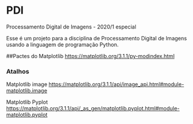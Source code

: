 # PDI
Processamento Digital de Imagens - 2020/1 especial

Esse é um projeto para a disciplina de Processamento Digital de Imagens usando a linguagem de programação Python.

##Pactes do Matplotlib
https://matplotlib.org/3.1.1/py-modindex.html

### Atalhos 
Matplotlib image
https://matplotlib.org/3.1.1/api/image_api.html#module-matplotlib.image

Matplotlib Pyplot
https://matplotlib.org/3.1.1/api/_as_gen/matplotlib.pyplot.html#module-matplotlib.pyplot
